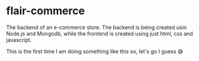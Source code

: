 # flair-commerce

The backend of an e-commerce store. The backend is being created usin Node.js and Mongodb, while the frontend is created using just html, css and javascript.

This is the first time I am doing something like this so, let's go I guess 😅
